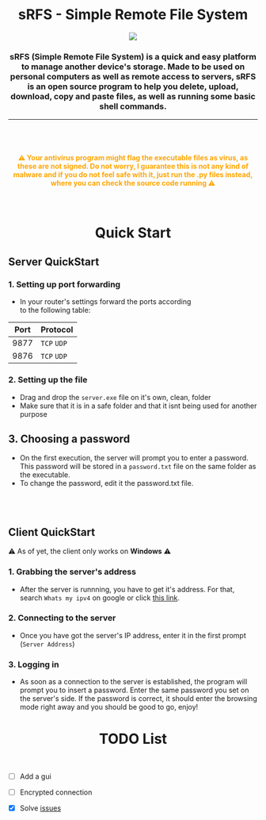 <h1 align=center> sRFS - Simple Remote File System </h1>

<p align="center">
  <img src="https://user-images.githubusercontent.com/76400414/180086374-fad46b2e-2d54-4d30-a0e1-2ca39e554da4.png" />
</p>
<h3 align="center" > sRFS (Simple Remote File System) is a quick and easy platform to manage another device's storage.
Made to be used on personal computers as well as remote access to servers, sRFS is an open source program to help you delete, upload, download, copy and paste files, as well as running some basic shell commands. </h3>

<hr>
<br><br>

  
<h4 align="center" style="color:orange">⚠️ Your antivirus program might flag the executable files as virus, as these are not signed. Do not worry, I guarantee this is not any kind of malware and if you do not feel safe with it, just run the .py files instead, where you can check the source code running ⚠️</h4>

<br>

<h1 align=center> Quick Start </h1> 

## Server QuickStart

### 1. Setting up port forwarding

  - In your router's settings forward the ports according <br>
  to the following table: 
  
  | Port | Protocol    |
  |------|-------------| 
  | 9877 | `TCP` `UDP` | 
  | 9876 | `TCP` `UDP` |
  

### 2. Setting up the file
 - Drag and drop the `server.exe` file on it's own, clean, folder 
 - Make sure that it is in a safe folder and that it isnt being used for another purpose
 
## 3. Choosing a password
 - On the first execution, the server will prompt you to enter a password. This password will be stored in a `password.txt` file on the same folder as the executable.
 - To change the password, edit it the password.txt file.
 


<br><br>
## Client QuickStart 

⚠️ As of yet, the client only works on **Windows** ⚠️

### 1. Grabbing the server's address 
 - After the server is runnning, you have to get it's address. For that, search `Whats my ipv4` on google or click [this link](https://www.google.com/search?q=whats+my+ipv4&oq=whats+my+ipv4).

### 2. Connecting to the server
 - Once you have got the server's IP address, enter it in the first prompt (`Server Address`)
 
### 3. Logging in
 - As soon as a connection to the server is established, the program will prompt you to insert a password. Enter the same password you set on the server's side. If the password is correct, it should enter the browsing mode right away and you should be good to go, enjoy!

  
<h1 align=center> TODO List </h1> 
<br> 


- [ ] Add a gui
- [ ] Encrypted connection
- [x] Solve [issues](https://github.com/vicenterendo/sRFS/issues) 


